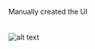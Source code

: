 Manually created the UI</br>
</br>
</br>
![alt text](https://img.shields.io/badge/Build-1.0.0-%2520)
